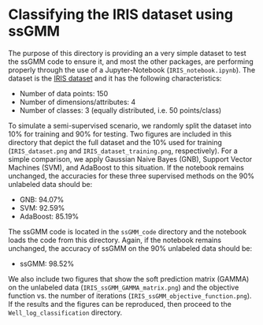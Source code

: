 # Classifying the IRIS dataset using ssGMM
The purpose of this directory is providing an a very simple dataset to test the ssGMM code to ensure it, and most the other packages, are performing properly through the use of a Jupyter-Notebook (`IRIS_notebook.ipynb`). The dataset is the [IRIS dataset](https://archive.ics.uci.edu/ml/datasets/iris) and it has the following characteristics:
* Number of data points: 150
* Number of dimensions/attributes: 4
* Number of classes: 3 (equally distributed, i.e. 50 points/class)

To simulate a semi-supervised scenario, we randomly split the dataset into 10% for training and 90% for testing. Two figures are included in this directory that depict the full dataset and the 10% used for training (`IRIS_dataset.png` and `IRIS_dataset_training.png`, respectively). For a simple comparison, we apply Gaussian Naive Bayes (GNB), Support Vector Machines (SVM), and AdaBoost to this situation. If the notebook remains unchanged, the accuracies for these three supervised methods on the 90% unlabeled data should be:
* GNB: 94.07%
* SVM: 92.59%
* AdaBoost: 85.19%

The ssGMM code is located in the `ssGMM_code` directory and the notebook loads the code from this directory. Again, if the notebook remains unchanged, the accuracy of ssGMM on the 90% unlabeled data should be:
* ssGMM: 98.52%

We also include two figures that show the soft prediction matrix (GAMMA) on the unlabeled data (`IRIS_ssGMM_GAMMA_matrix.png`) and the objective function vs. the number of iterations (`IRIS_ssGMM_objective_function.png`). If the results and the figures can be reproduced, then proceed to the `Well_log_classification` directory.

